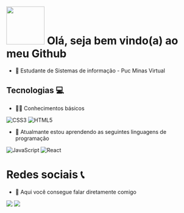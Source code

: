 
# <img src="https://i.giphy.com/media/v1.Y2lkPTc5MGI3NjExbnQ0MTV1dmc0ZGdzcDVybWN1czFwNHd3Y2ZjbGlvZGltZTN5YWc0ayZlcD12MV9pbnRlcm5hbF9naWZfYnlfaWQmY3Q9cw/OP4C9oeeSVIrwgFNAk/giphy-downsized-large.gif" width="100"/> Olá, seja bem vindo(a) ao meu Github


- 🏫 Estudante de Sistemas de informação - Puc Minas Virtual


## Tecnologias 💻
- 👨‍💻 Conhecimentos básicos

![CSS3](https://img.shields.io/badge/css3-%231572B6.svg?style=for-the-badge&logo=css3&logoColor=white) 
![HTML5](https://img.shields.io/badge/html5-%23E34F26.svg?style=for-the-badge&logo=html5&logoColor=white)
<br/>
- 📘 Atualmante estou aprendendo as seguintes linguagens de programação 

![JavaScript](https://img.shields.io/badge/javascript-%23323330.svg?style=for-the-badge&logo=javascript&logoColor=%23F7DF1E)
![React](https://img.shields.io/badge/react-%2320232a.svg?style=for-the-badge&logo=react&logoColor=%2361DAFB)
 
# Redes sociais 📞
- 📱 Aqui você consegue falar diretamente comigo
<div>
<a href="https://discord.com/users/1065398966780440606" target="_blank"><img src="https://img.shields.io/badge/Discord-7289DA?style=for-the-badge&logo=discord&logoColor=white" target="_blank"></a> 
<a href = "gustavocostang2004@gmail.com"><img src="https://img.shields.io/badge/-Gmail-%23333?style=for-the-badge&logo=gmail&logoColor=white" target="_blank"></a>


